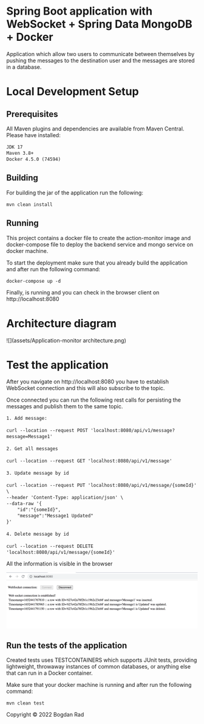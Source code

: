 # Spring Boot application with WebSocket + Spring Data MongoDB + Docker

Application which allow two users to communicate between themselves by pushing the messages to the destination user and
the messages are stored in a database.

# Local Development Setup
## Prerequisites

All Maven plugins and dependencies are available from Maven Central. Please have installed:

````
JDK 17 
Maven 3.8+
Docker 4.5.0 (74594)
````

## Building

For building the jar of the application run the following:

````
mvn clean install
````

## Running

This project contains a docker file to create the action-monitor image and docker-compose file to deploy the backend
service and mongo service on docker machine.

To start the deployment make sure that you already build the application and after run the following command:

````
docker-compose up -d
````

Finally, is running and you can check in the browser client on http://localhost:8080

# Architecture diagram

![](assets/Application-monitor architecture.png)

# Test the application

After you navigate on http://localhost:8080 you have to establish WebSocket connection and this will also subscribe to
the topic.

Once connected you can run the following rest calls for persisting the messages and publish them to the same topic.

````
1. Add message:

curl --location --request POST 'localhost:8080/api/v1/message?message=Message1'

2. Get all messages

curl --location --request GET 'localhost:8080/api/v1/message'

3. Update message by id

curl --location --request PUT 'localhost:8080/api/v1/message/{someId}' \
--header 'Content-Type: application/json' \
--data-raw '{
    "id":"{someId}",
    "message":"Message1 Updated"
}'

4. Delete message by id

curl --location --request DELETE 'localhost:8080/api/v1/message/{someId}'

````

All the information is visible in the browser

![](assets/browser-view.png)

## Run the tests of the application

Created tests uses TESTCONTAINERS which supports JUnit tests, providing lightweight, throwaway instances of common
databases, or anything else that can run in a Docker container.

Make sure that your docker machine is running and after run the following command:

````
mvn clean test
````

Copyright © 2022 Bogdan Rad


